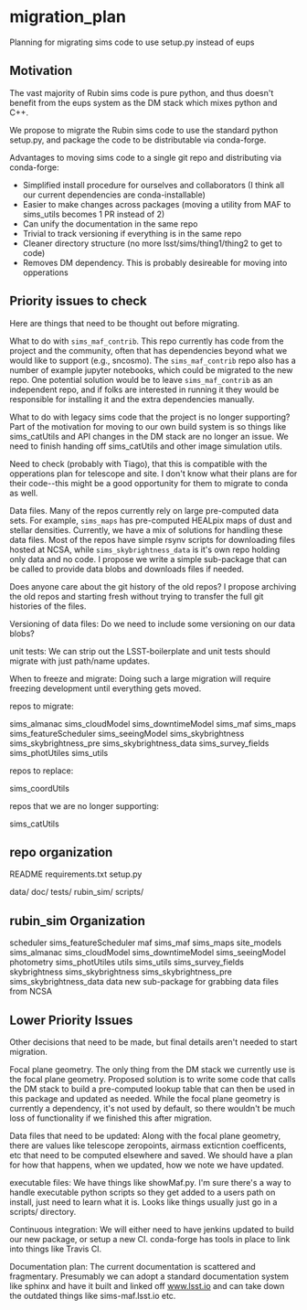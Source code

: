 # migration_plan
Planning for migrating sims code to use setup.py instead of eups


## Motivation

The vast majority of Rubin sims code is pure python, and thus doesn't benefit from the eups system as the DM stack which mixes python and C++.

We propose to migrate the Rubin sims code to use the standard python setup.py, and package the code to be distributable via conda-forge.

Advantages to moving sims code to a single git repo and distributing via conda-forge:

* Simplified install procedure for ourselves and collaborators (I think all our current dependencies are conda-installable)
* Easier to make changes across packages (moving a utility from MAF to sims_utils becomes 1 PR instead of 2)
* Can unify the documentation in the same repo
* Trivial to track versioning if everything is in the same repo
* Cleaner directory structure (no more lsst/sims/thing1/thing2 to get to code)
* Removes DM dependency. This is probably desireable for moving into opperations


## Priority issues to check

Here are things that need to be thought out before migrating.

What to do with `sims_maf_contrib`. This repo currently has code from the project and the community, often that has dependencies beyond what we would like to support (e.g., sncosmo). The `sims_maf_contrib` repo also has a number of example jupyter notebooks, which could be migrated to the new repo. One potential solution would be to leave `sims_maf_contrib` as an independent repo, and if folks are interested in running it they would be responsible for installing it and the extra dependencies manually.

What to do with legacy sims code that the project is no longer supporting? Part of the motivation for moving to our own build system is so things like sims_catUtils and API changes in the DM stack are no longer an issue. We need to finish handing off sims_catUtils and other image simulation utils. 

Need to check (probably with Tiago), that this is compatible with the opperations plan for telescope and site. I don't know what their plans are for their code--this might be a good opportunity for them to migrate to conda as well.

Data files. Many of the repos currently rely on large pre-computed data sets. For example, `sims_maps` has pre-computed HEALpix maps of dust and stellar densities. Currently, we have a mix of solutions for handling these data files. Most of the repos have simple rsynv scripts for downloading files hosted at NCSA, while `sims_skybrightness_data` is it's own repo holding only data and no code. I propose we write a simple sub-package that can be called to provide data blobs and downloads files if needed. 

Does anyone care about the git history of the old repos? I propose archiving the old repos and starting fresh without trying to transfer the full git histories of the files.

Versioning of data files:  Do we need to include some versioning on our data blobs? 

unit tests:  We can strip out the LSST-boilerplate and unit tests should migrate with just path/name updates. 

When to freeze and migrate:  Doing such a large migration will require freezing development until everything gets moved.


repos to migrate:

sims_almanac
sims_cloudModel
sims_downtimeModel
sims_maf
sims_maps
sims_featureScheduler
sims_seeingModel
sims_skybrightness
sims_skybrightness_pre
sims_skybrightness_data
sims_survey_fields
sims_photUtiles
sims_utils

repos to replace:

sims_coordUtils

repos that we are no longer supporting:

sims_catUtils


## repo organization

README
requirements.txt
setup.py

data/
doc/
tests/
rubin_sim/
scripts/

## rubin_sim Organization

scheduler
    sims_featureScheduler
maf
    sims_maf
    sims_maps
site_models
    sims_almanac
    sims_cloudModel
    sims_downtimeModel
    sims_seeingModel
photometry
    sims_photUtiles
utils
    sims_utils
    sims_survey_fields
skybrightness
    sims_skybrightness
    sims_skybrightness_pre
    sims_skybrightness_data
data
    new sub-package for grabbing data files from NCSA

## Lower Priority Issues

Other decisions that need to be made, but final details aren't needed to start migration.

Focal plane geometry. The only thing from the DM stack we currently use is the focal plane geometry. Proposed solution is to write some code that calls the DM stack to build a pre-computed lookup table that can then be used in this package and updated as needed. While the focal plane geometry is currently a dependency, it's not used by default, so there wouldn't be much loss of functionality if we finished this after migration.

Data files that need to be updated:  Along with the focal plane geometry, there are values like telescope zeropoints, airmass exticntion coefficents, etc that need to be computed elsewhere and saved. We should have a plan for how that happens, when we updated, how we note we have updated.

executable files:  We have things like showMaf.py. I'm sure there's a way to handle executable python scripts so they get added to a users path on install, just need to learn what it is. Looks like things usually just go in a scripts/ directory.

Continuous integration:  We will either need to have jenkins updated to build our new package, or setup a new CI. conda-forge has tools in place to link into things like Travis CI. 

Documentation plan:  The current documentation is scattered and fragmentary. Presumably we can adopt a standard documentation system like sphinx and have it built and linked off www.lsst.io and can take down the outdated things like sims-maf.lsst.io etc. 

